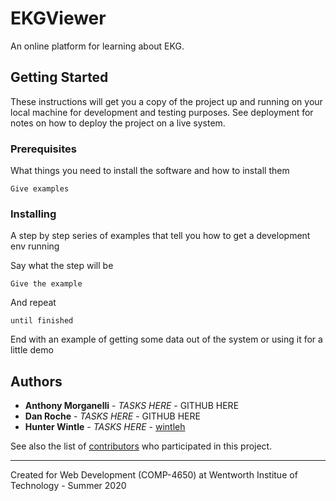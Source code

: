 
# EKGViewer

An online platform for learning about EKG.

## Getting Started

These instructions will get you a copy of the project up and running on your local machine for development and testing purposes. See deployment for notes on how to deploy the project on a live system.

### Prerequisites

What things you need to install the software and how to install them

```
Give examples
```

### Installing

A step by step series of examples that tell you how to get a development env running

Say what the step will be

```
Give the example
```

And repeat

```
until finished
```

End with an example of getting some data out of the system or using it for a little demo

## Authors

* **Anthony Morganelli** - *TASKS HERE* - GITHUB HERE
* **Dan Roche** - *TASKS HERE* - GITHUB HERE
* **Hunter Wintle** - *TASKS HERE* - [wintleh](https://github.com/wintleh)

See also the list of [contributors](https://github.com/your/project/contributors) who participated in this project.

---
Created for Web Development (COMP-4650) at Wentworth Institue of Technology - Summer 2020

